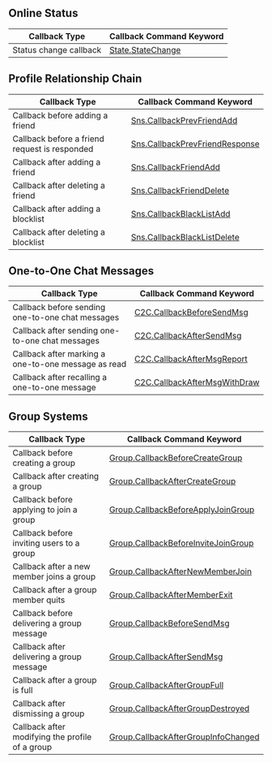 ## Online Status

| Callback Type | Callback Command Keyword |
| ---------------- | --------------------------------------------- |
| Status change callback | [State.StateChange](https://intl.cloud.tencent.com/document/product/1047/34357) |

## Profile Relationship Chain

| Callback Type | Callback Command Keyword |
| ------------------ | ------------------------------------------------------------ |
| Callback before adding a friend   | [Sns.CallbackPrevFriendAdd](https://intl.cloud.tencent.com/document/product/1047/43468)        |
| Callback before a friend request is responded   | [Sns.CallbackPrevFriendResponse](https://intl.cloud.tencent.com/document/product/1047/43467)  |
| Callback after adding a friend | [Sns.CallbackFriendAdd](https://intl.cloud.tencent.com/document/product/1047/34359) |
| Callback after deleting a friend | [Sns.CallbackFriendDelete](https://intl.cloud.tencent.com/document/product/1047/34360) |
| Callback after adding a blocklist | [Sns.CallbackBlackListAdd](https://intl.cloud.tencent.com/document/product/1047/34361) |
| Callback after deleting a blocklist | [Sns.CallbackBlackListDelete](https://intl.cloud.tencent.com/document/product/1047/34362) |

## One-to-One Chat Messages

| Callback Type | Callback Command Keyword |
| ------------------ | ------------------------------------------------------------ |
| Callback before sending one-to-one chat messages | [C2C.CallbackBeforeSendMsg](https://intl.cloud.tencent.com/document/product/1047/34364) |
| Callback after sending one-to-one chat messages | [C2C.CallbackAfterSendMsg](https://intl.cloud.tencent.com/document/product/1047/34365) |
| Callback after marking a one-to-one message as read| [C2C.CallbackAfterMsgReport](https://intl.cloud.tencent.com/document/product/1047/43465)  |
| Callback after recalling a one-to-one message | [C2C.CallbackAfterMsgWithDraw](https://intl.cloud.tencent.com/document/product/1047/43466)  |

## Group Systems

| Callback Type | Callback Command Keyword |
| ------------------ | ------------------------------------------------------------ |
| Callback before creating a group | [Group.CallbackBeforeCreateGroup](https://intl.cloud.tencent.com/document/product/1047/34368) |
| Callback after creating a group | [Group.CallbackAfterCreateGroup](https://intl.cloud.tencent.com/document/product/1047/34369) |
| Callback before applying to join a group | [Group.CallbackBeforeApplyJoinGroup](https://intl.cloud.tencent.com/document/product/1047/34370) |
| Callback before inviting users to a group | [Group.CallbackBeforeInviteJoinGroup](https://intl.cloud.tencent.com/document/product/1047/34371) |
| Callback after a new member joins a group | [Group.CallbackAfterNewMemberJoin](https://intl.cloud.tencent.com/document/product/1047/34372) |
| Callback after a group member quits | [Group.CallbackAfterMemberExit](https://intl.cloud.tencent.com/document/product/1047/34373) |
| Callback before delivering a group message | [Group.CallbackBeforeSendMsg](https://intl.cloud.tencent.com/document/product/1047/34374) |
| Callback after delivering a group message | [Group.CallbackAfterSendMsg](https://intl.cloud.tencent.com/document/product/1047/34375) |
| Callback after a group is full | [Group.CallbackAfterGroupFull](https://intl.cloud.tencent.com/document/product/1047/34376) |
| Callback after dismissing a group | [Group.CallbackAfterGroupDestroyed](https://intl.cloud.tencent.com/document/product/1047/34377) |
| Callback after modifying the profile of a group | [Group.CallbackAfterGroupInfoChanged](https://intl.cloud.tencent.com/document/product/1047/34378) |

